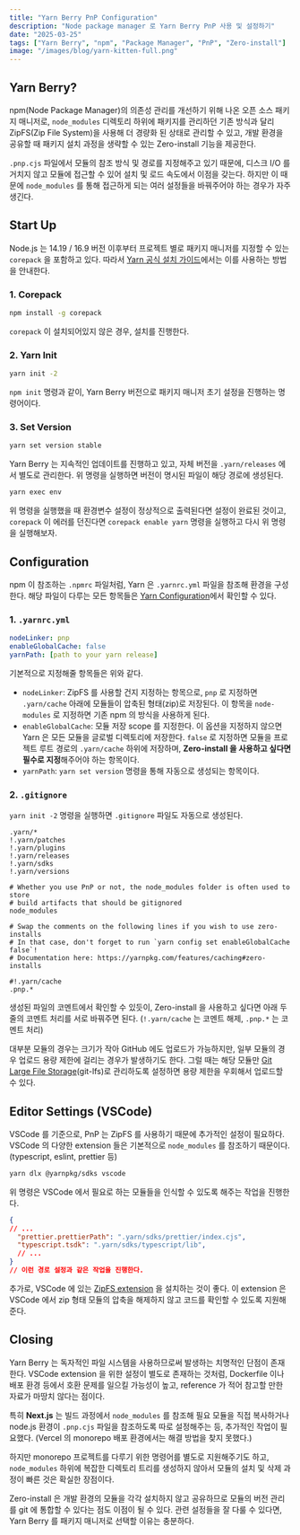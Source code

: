 ```yaml
---
title: "Yarn Berry PnP Configuration"
description: "Node package manager 로 Yarn Berry PnP 사용 및 설정하기"
date: "2025-03-25"
tags: ["Yarn Berry", "npm", "Package Manager", "PnP", "Zero-install"]
image: "/images/blog/yarn-kitten-full.png"
---
```


## Yarn Berry?

npm(Node Package Manager)의 의존성 관리를 개선하기 위해 나온 오픈 소스 패키지 매니저로, `node_modules` 디렉토리 하위에 패키지를 관리하던 기존 방식과 달리 ZipFS(Zip File System)을 사용해 더 경량화 된 상태로 관리할 수 있고, 개발 환경을 공유할 때 패키지 설치 과정을 생략할 수 있는 Zero-install 기능을 제공한다.

`.pnp.cjs` 파일에서 모듈의 참조 방식 및 경로를 지정해주고 있기 때문에, 디스크 I/O 를 거치지 않고 모듈에 접근할 수 있어 설치 및 로드 속도에서 이점을 갖는다. 하지만 이 때문에 `node_modules` 를 통해 접근하게 되는 여러 설정들을 바꿔주어야 하는 경우가 자주 생긴다.

## Start Up

Node.js 는 14.19 / 16.9 버전 이후부터 프로젝트 별로 패키지 매니저를 지정할 수 있는 `corepack` 을 포함하고 있다. 따라서 [Yarn 공식 설치 가이드](https://yarnpkg.com/getting-started/install)에서는 이를 사용하는 방법을 안내한다.

### 1. Corepack

```bash
npm install -g corepack
```

`corepack` 이 설치되어있지 않은 경우, 설치를 진행한다.

### 2. Yarn Init

```bash
yarn init -2
```

`npm init` 명령과 같이, Yarn Berry 버전으로 패키지 매니저 초기 설정을 진행하는 명령어이다.

### 3. Set Version

```bash
yarn set version stable
```

Yarn Berry 는 지속적인 업데이트를 진행하고 있고, 자체 버전을 `.yarn/releases` 에서 별도로 관리한다. 위 명령을 실행하면 버전이 명시된 파일이 해당 경로에 생성된다.

```bash
yarn exec env
```

위 명령을 실행했을 때 환경변수 설정이 정상적으로 출력된다면 설정이 완료된 것이고, `corepack` 이 에러를 던진다면 `corepack enable yarn` 명령을 실행하고 다시 위 명령을 실행해보자.

## Configuration

npm 이 참조하는 `.npmrc` 파일처럼, Yarn 은 `.yarnrc.yml` 파일을 참조해 환경을 구성한다. 해당 파일이 다루는 모든 항목들은 [Yarn Configuration](https://yarnpkg.com/configuration/yarnrc)에서 확인할 수 있다.

### 1. `.yarnrc.yml`

```.yarnrc.yml
nodeLinker: pnp
enableGlobalCache: false
yarnPath: [path to your yarn release]
```

기본적으로 지정해줄 항목들은 위와 같다.

- `nodeLinker`: ZipFS 를 사용할 건지 지정하는 항목으로, `pnp` 로 지정하면 `.yarn/cache` 아래에 모듈들이 압축된 형태(zip)로 저장된다. 이 항목을 `node-modules` 로 지정하면 기존 npm 의 방식을 사용하게 된다.
- `enableGlobalCache`: 모듈 저장 scope 를 지정한다. 이 옵션을 지정하지 않으면 Yarn 은 모든 모듈을 글로벌 디렉토리에 저장한다. `false` 로 지정하면 모듈을 프로젝트 루트 경로의 `.yarn/cache` 하위에 저장하며, **Zero-install 을 사용하고 싶다면 필수로 지정**해주어야 하는 항목이다.
- `yarnPath`: `yarn set version` 명령을 통해 자동으로 생성되는 항목이다.

### 2. `.gitignore`

`yarn init -2` 명령을 실행하면 `.gitignore` 파일도 자동으로 생성된다.

```.gitignore
.yarn/*
!.yarn/patches
!.yarn/plugins
!.yarn/releases
!.yarn/sdks
!.yarn/versions

# Whether you use PnP or not, the node_modules folder is often used to store
# build artifacts that should be gitignored
node_modules

# Swap the comments on the following lines if you wish to use zero-installs
# In that case, don't forget to run `yarn config set enableGlobalCache false`!
# Documentation here: https://yarnpkg.com/features/caching#zero-installs

#!.yarn/cache
.pnp.*
```

생성된 파일의 코멘트에서 확인할 수 있듯이, Zero-install 을 사용하고 싶다면 아래 두 줄의 코멘트 처리를 서로 바꿔주면 된다. (`!.yarn/cache` 는 코멘트 해제, `.pnp.*` 는 코멘트 처리)

대부분 모듈의 경우는 크기가 작아 GitHub 에도 업로드가 가능하지만, 일부 모듈의 경우 업로드 용량 제한에 걸리는 경우가 발생하기도 한다. 그럴 때는 해당 모듈만 [Git Large File Storage](https://git-lfs.com/)(git-lfs)로 관리하도록 설정하면 용량 제한을 우회해서 업로드할 수 있다.

## Editor Settings (VSCode)

VSCode 를 기준으로, PnP 는 ZipFS 를 사용하기 때문에 추가적인 설정이 필요하다. VSCode 의 다양한 extension 들은 기본적으로 `node_modules` 를 참조하기 때문이다. (typescript, eslint, prettier 등)

```bash
yarn dlx @yarnpkg/sdks vscode
```

위 명령은 VSCode 에서 필요로 하는 모듈들을 인식할 수 있도록 해주는 작업을 진행한다.

```.vscode/settings.json
{
// ...
  "prettier.prettierPath": ".yarn/sdks/prettier/index.cjs",
  "typescript.tsdk": ".yarn/sdks/typescript/lib",
  // ...
}
// 이런 경로 설정과 같은 작업을 진행한다.
```

추가로, VSCode 에 있는 [ZipFS extension](https://marketplace.visualstudio.com/items?itemName=arcanis.vscode-zipfs) 을 설치하는 것이 좋다. 이 extension 은 VSCode 에서 zip 형태 모듈의 압축을 해제하지 않고 코드를 확인할 수 있도록 지원해준다.

## Closing

Yarn Berry 는 독자적인 파일 시스템을 사용하므로써 발생하는 치명적인 단점이 존재한다. VSCode extension 을 위한 설정이 별도로 존재하는 것처럼, Dockerfile 이나 배포 환경 등에서 호환 문제를 일으킬 가능성이 높고, reference 가 적어 참고할 만한 자료가 마땅치 않다는 점이다.

특히 **Next.js** 는 빌드 과정에서 `node_modules` 를 참조해 필요 모듈을 직접 복사하거나 node.js 환경이 `.pnp.cjs` 파일을 참조하도록 따로 설정해주는 등, 추가적인 작업이 필요했다. (Vercel 의 monorepo 배포 환경에서는 해결 방법을 찾지 못했다.)

하지만 monorepo 프로젝트를 다루기 위한 명령어를 별도로 지원해주기도 하고, `node_modules` 하위에 복잡한 디렉토리 트리를 생성하지 않아서 모듈의 설치 및 삭제 과정이 빠른 것은 확실한 장점이다.

Zero-install 은 개발 환경의 모듈을 각각 설치하지 않고 공유하므로 모듈의 버전 관리를 git 에 통합할 수 있다는 점도 이점이 될 수 있다. 관련 설정들을 잘 다룰 수 있다면, Yarn Berry 를 패키지 매니저로 선택할 이유는 충분하다.
